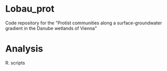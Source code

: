 # Lobau_prot
Code repository for the "Protist communities along a surface-groundwater gradient in the Danube wetlands of Vienna"

# Analysis
R. scripts
